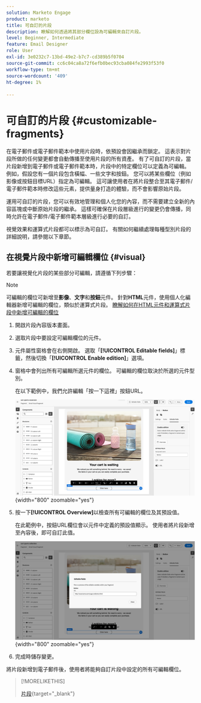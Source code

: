 ```yaml
---
solution: Marketo Engage
product: marketo
title: 可自訂的片段
description: 瞭解如何透過將其部分欄位設為可編輯來自訂片段。
level: Beginner, Intermediate
feature: Email Designer
role: User
exl-id: 3e0232c7-13bd-49e2-b7c7-cd389b5f0704
source-git-commit: cc6c04ca8a72f6efb0bec93cba084fe2993f53f0
workflow-type: tm+mt
source-wordcount: '409'
ht-degree: 1%

---
```


# 可自訂的片段 {#customizable-fragments}

在電子郵件或電子郵件範本中使用片段時，依預設會因繼承而鎖定。 這表示對片段所做的任何變更都會自動傳播至使用片段的所有資產。 有了可自訂的片段，當片段新增到電子郵件或電子郵件範本時，片段中的特定欄位可以定義為可編輯。 例如，假設您有一個片段包含橫幅、一些文字和按鈕。 您可以將某些欄位（例如影像或按鈕目標URL）指定為可編輯。 這可讓使用者在將片段整合至其電子郵件/電子郵件範本時修改這些元素，提供量身打造的體驗，而不會影響原始片段。

運用可自訂的片段，您可以有效地管理和個人化您的內容，而不需要建立全新的內容區塊或中斷原始片段的繼承。 這樣可確保在片段層級進行的變更仍會傳播，同時允許在電子郵件/電子郵件範本層級進行必要的自訂。

視覺效果和運算式片段都可以標示為可自訂。 有關如何繼續處理每種型別片段的詳細說明，請參閱以下章節。

## 在視覺片段中新增可編輯欄位 {#visual}

若要讓視覺化片段的某些部分可編輯，請遵循下列步驟：

>[!NOTE]
>
>可編輯的欄位可新增至&#x200B;**影像**、**文字**&#x200B;和&#x200B;**按鈕**&#x200B;元件。 針對&#x200B;**HTML**&#x200B;元件，使用個人化編輯器新增可編輯的欄位，類似於運算式片段。 [瞭解如何在HTML元件和運算式片段中新增可編輯的欄位](#expression)

1. 開啟片段內容版本畫面。

1. 選取片段中要設定可編輯欄位的元件。

1. 元件屬性窗格會在右側開啟。 選取「**[!UICONTROL Editable fields]**」標籤，然後切換「**[!UICONTROL Enable edition]**」選項。

1. 窗格中會列出所有可編輯所選元件的欄位。 可編輯的欄位取決於所選的元件型別。

   在以下範例中，我們允許編輯「按一下這裡」按鈕URL。

   ![](assets/fragment-param-enable.png){width="800" zoomable="yes"}

1. 按一下&#x200B;**[!UICONTROL Overview]**&#x200B;以檢查所有可編輯的欄位及其預設值。

   在此範例中，按鈕URL欄位會以元件中定義的預設值顯示。 使用者將片段新增至內容後，即可自訂此值。

   ![](assets/fragment-param-preview.png){width="800" zoomable="yes"}

1. 完成時儲存變更。

將片段新增到電子郵件後，使用者將能夠自訂片段中設定的所有可編輯欄位。
<!--
## Add editable fields in HTML components and expression fragments {#expression}

To make portions of an HTML component or an expression fragment editable, you must use a specific syntax in the expression editor. This involves declaring a _variable_ with a default value that users can override after adding the fragment to their content.

For example, suppose you want to create a fragment to add to your emails, and allow users to customize a specific color used in different locations, such as frames or buttons' background colors. When creating your fragment, you need to declare a variable with a _unique ID_ (e.g., "color"), and call it at the desired locations in the fragment content where you want to apply this color. When adding the fragment to their content, users will be able to customize the color used wherever the variable is referenced.

For HTML components, only specific elements can become editable fields. Expand the section below for more information.

+++Editable elements in HTML components:

The elements below can become editable fields in an HTML component:

* A portion of text
* A full URL for link or image (doesn't work with portion of a URL)
* Entire CSS property (doesn't work with partial property)

For example, in the code below, each element highlighted in red can become a property:

![](assets/fragment-html.png){width="500" zoomable="yes"}

+++
-->
>[!MORELIKETHIS]
>
>[片段](/help/marketo/product-docs/email-marketing/email-designer/fragments.md){target="_blank"}
